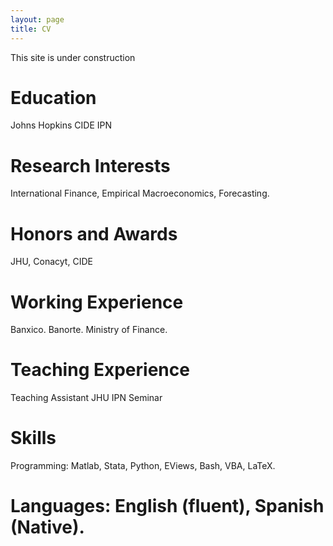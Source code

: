 ```yaml
---
layout: page
title: CV
---
```


This site is under construction

# Education
Johns Hopkins
CIDE
IPN

# Research Interests
International Finance, Empirical Macroeconomics, Forecasting.

# Honors and Awards
JHU, Conacyt, CIDE

# Working Experience
Banxico.
Banorte.
Ministry of Finance.

# Teaching Experience
Teaching Assistant JHU
IPN Seminar

# Skills
Programming: Matlab, Stata, Python, EViews, Bash, VBA, LaTeX.

# Languages: English (fluent), Spanish (Native).
